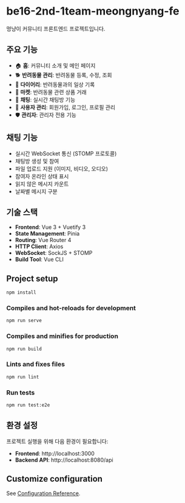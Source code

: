 # be16-2nd-1team-meongnyang-fe

멍냥이 커뮤니티 프론트엔드 프로젝트입니다.

## 주요 기능

- 🏠 **홈**: 커뮤니티 소개 및 메인 페이지
- 🐕 **반려동물 관리**: 반려동물 등록, 수정, 조회
- 📖 **다이어리**: 반려동물과의 일상 기록
- 🛒 **마켓**: 반려동물 관련 상품 거래
- 💬 **채팅**: 실시간 채팅방 기능
- 👤 **사용자 관리**: 회원가입, 로그인, 프로필 관리
- 🛡️ **관리자**: 관리자 전용 기능

## 채팅 기능

- 실시간 WebSocket 통신 (STOMP 프로토콜)
- 채팅방 생성 및 참여
- 파일 업로드 지원 (이미지, 비디오, 오디오)
- 참여자 온라인 상태 표시
- 읽지 않은 메시지 카운트
- 날짜별 메시지 구분

## 기술 스택

- **Frontend**: Vue 3 + Vuetify 3
- **State Management**: Pinia
- **Routing**: Vue Router 4
- **HTTP Client**: Axios
- **WebSocket**: SockJS + STOMP
- **Build Tool**: Vue CLI

## Project setup

```bash
npm install
```

### Compiles and hot-reloads for development
```bash
npm run serve
```

### Compiles and minifies for production
```bash
npm run build
```

### Lints and fixes files
```bash
npm run lint
```

### Run tests
```bash
npm run test:e2e
```

## 환경 설정

프로젝트 실행을 위해 다음 환경이 필요합니다:

- **Frontend**: http://localhost:3000
- **Backend API**: http://localhost:8080/api

## Customize configuration
See [Configuration Reference](https://cli.vuejs.org/config/).


